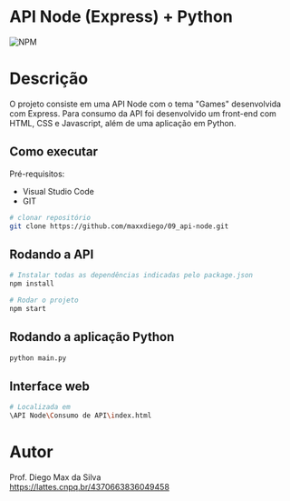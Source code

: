 # API Node (Express) + Python
![NPM](https://img.shields.io/npm/l/react)

# Descrição

O projeto consiste em uma API Node com o tema "Games" desenvolvida com Express. 
Para consumo da API foi desenvolvido um front-end com HTML, CSS e Javascript, além de uma aplicação em Python.

## Como executar

Pré-requisitos: 
- Visual Studio Code
- GIT

```bash
# clonar repositório
git clone https://github.com/maxxdiego/09_api-node.git

```

## Rodando a API

```bash
# Instalar todas as dependências indicadas pelo package.json
npm install

```

```bash
# Rodar o projeto
npm start

```

## Rodando a aplicação Python

```bash
python main.py

```

## Interface web
```bash
# Localizada em
\API Node\Consumo de API\index.html

```

# Autor

Prof. Diego Max da Silva<br>
https://lattes.cnpq.br/4370663836049458
